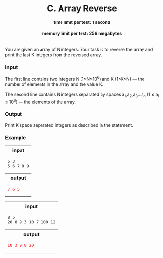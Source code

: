 <h1 align = "center">C. Array Reverse</h1>
<h4 align = "center">time limit per test: 1 second</h4>
<h4 align = "center">memory limit per test: 256 megabytes</h4>
<br>
You are given an array of N integers. Your task is to reverse the array and print the last K integers from the reversed array.
<b><h3>Input</h3></b>
The first line contains two integers N (1≤N≤10<sup>6</sup>) and K (1≤K≤N) — the number of elements in the array and the value K.<br><br>
The second line contains N integers separated by spaces a<sub>1</sub>,a<sub>2</sub>,a<sub>3</sub>…a<sub>n</sub> (1 ≤ a<sub>i</sub> ≤ 10<sup>6</sup>) — the elements of the array.
<b><h3>Output</h3></b>
Print K space separated integers as described in the statement.
<h3>Example</h3>
<table>
  <tr>
    <th>input</th>
  </tr>
  <tr>
    <td>
<pre>
5 3
5 6 7 8 9
</pre>
    </td>
  </tr>
  <tr>
    <th>output</th>
  </tr>
  <tr>
    <td>
<pre style="color: red;">
7 6 5 
</pre>
    </td>
  </tr>
</table>
<table>
  <tr>
    <th>input</th>
  </tr>
  <tr>
    <td>
<pre>
8 5
20 8 9 3 10 7 100 12
</pre>
    </td>
  </tr>
  <tr>
    <th>output</th>
  </tr>
  <tr>
    <td>
<pre style="color: red;">
10 3 9 8 20
</pre>
    </td>
  </tr>
</table>
